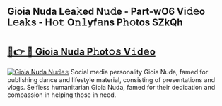 ## Gioia Nuda L𝚎a𝚔ed N𝚞𝚍e - Part-wO6 Vi𝚍𝚎o L𝚎a𝚔s - H𝚘𝚝 O𝚗𝚕yf𝚊ns P𝚑𝚘tos SZkQh

# <h2><a href="http://kf6ibs.oniu.top/?m=Gioia+Nuda">🔗👉 🔴 Gioia Nuda P𝚑ot𝚘𝚜 V𝚒d𝚎o</a></h2>

[![Gioia Nuda Nu𝚍e𝚜](https://i.imgur.com/0qMVB7G.gif)](http://kf6ibs.oniu.top/?m=Gioia+Nuda)
Social media personality Gioia Nuda, famed for publishing dance and lifestyle material, consisting of presentations and vlogs. Selfless humanitarian Gioia Nuda, famed for their dedication and compassion in helping those in need.  

